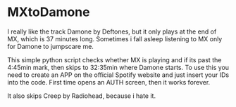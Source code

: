 # MXtoDamone
I really like the track Damone by Deftones, but it only plays at the end of MX, which is 37 minutes long. Sometimes i fall asleep listening to MX only for Damone to jumpscare me. 

This simple python script checks whether MX is playing and if its past the 4:45min mark, then skips to 32:35min where Damone starts.
To use this you need to create an APP on the official Spotify website and just insert your IDs into the code. First time opens an AUTH screen, then it works forever.

It also skips Creep by Radiohead, because i hate it.
